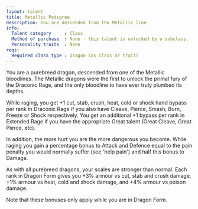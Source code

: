 ```yaml
---
layout: talent
title: Metallic Pedigree
description: You are descended from the Metallic line.
info:
  Talent category     : Class
  Method of purchase  : None - this talent is unlocked by a subclass.
  Personality traits  : None
reqs:
  Required class type : Dragon (as class or trait)
---
```


You are a purebreed dragon, descended from one of the Metallic bloodlines.  The
Metallic dragons were the first to unlock the primal fury of the Draconic Rage,
and the only bloodline to have ever truly plumbed its depths.

While raging, you get +1 cut, stab, crush, heat, cold or shock hand bypass per
rank in Draconic Rage if you also have Cleave, Pierce, Smash, Burn, Freeze or
Shock respectively.  You get an additional +1 bypass per rank in Extended Rage
if you have the appropriate Great talent (Great Cleave, Great Pierce, etc).

In addition, the more hurt you are the more dangerous you become.  While raging
you gain a percentage bonus to Attack and Defence equal to the pain penalty you
would normally suffer (see 'help pain') and half this bonus to Damage.

As with all purebreed dragons, your scales are stronger than normal.  Each rank
in Dragon Form gives you +3% armour vs cut, stab and crush damage, +1% armour
vs heat, cold and shock damage, and +4% armour vs poison damage.

Note that these bonuses only apply while you are in Dragon Form.
